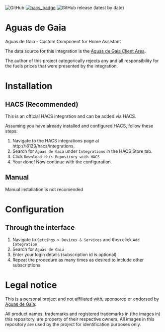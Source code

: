![GitHub](https://img.shields.io/github/license/zerolo/aguasgaiaHA?style=for-the-badge)
[![hacs_badge](https://img.shields.io/badge/HACS-Custom-41BDF5.svg?style=for-the-badge)](https://github.com/hacs/integration)
![GitHub release (latest by date)](https://img.shields.io/github/v/release/zerolo/aguasgaiaHA?style=for-the-badge)


# Aguas de Gaia
Aguas de Gaia  - Custom Component for Home Assistant

The data source for this integration is the [Aguas de Gaia Client Area](https://portal.ucloud.cgi.com/uPortal2/gaia/index.html#/login).

The author of this project categorically rejects any and all responsibility for the fuels prices that were presented by the integration.

# Installation
## HACS (Recommended)
This is an official HACS integration and can be added via HACS.

Assuming you have already installed and configured HACS, follow these steps:

1. Navigate to the HACS integrations page at http://<your-home-assistant>:8123/hacs/integrations.
2. Search for `Aguas de Gaia` under `Integrations` in the HACS Store tab.
3. Click `Download this Repository with HACS`
4. Your done! Now continue with the configuration.

## Manual
Manual installation is not recomended

# Configuration

## Through the interface
1. Navigate to `Settings > Devices & Services` and then click `Add Integration`
2. Search for `Aguas de Gaia`
4. Enter your login details (subscription id is optional)
5. Repeat the procedure as many times as desired to include other subscriptions



# Legal notice
This is a personal project and not affiliated with, sponsored or endorsed by [Aguas de Gaia](https://www.aguasgaia.pt/).

All product names, trademarks and registered trademarks in (the images in) this repository, are property of their respective owners. All images in this repository are used by the project for identification purposes only.